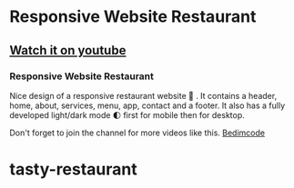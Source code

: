 # Responsive Website Restaurant
## [Watch it on youtube](https://youtu.be/5RIFrZEjURA)
### Responsive Website Restaurant
Nice design of a responsive restaurant website 🥗 . It contains a header, home, about, services, menu, app, contact and a footer. It also has a fully developed light/dark mode 🌓 first for mobile then for desktop.

Don't forget to join the channel for more videos like this.
[Bedimcode](https://www.youtube.com/c/Bedimcode)
# tasty-restaurant
